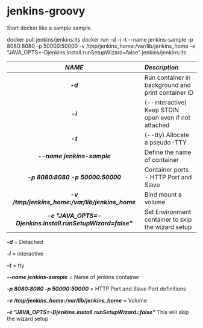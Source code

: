 <style>
table {
    width:100%;
}
</style>

# jenkins-groovy

Start docker like a sample sample.

docker pull jenkins/jenkins:lts
docker run -d -i -t --name jenkins-sample -p 8080:8080 -p 50000:50000 -v /tmp/jenkins_home:/var/lib/jenkins_home -e "JAVA_OPTS=-Djenkins.install.runSetupWizard=false" jenkins/jenkins:lts

|  _NAME_  |_Description_|
|:--------:|:--------|
|  ***-d*** | Run container in background and print container ID |
|  ***-i*** | (--interactive) Keep STDIN open even if not attached|
|  ***-t*** | (--tty) Allocate a pseudo-TTY |
| ***--name jenkins-sample***  | Define the name of container  |
| ***-p 8080:8080 -p 50000:50000*** | Container ports - HTTP Port and Slave |
| ***-v /tmp/jenkins_home:/var/lib/jenkins_home*** | Bind mount a volume   |
| ***-e "JAVA_OPTS=-Djenkins.install.runSetupWizard=false"*** | Set Environment container to skip the wizard setup |



  ***-d*** = Detached

  ***-i*** = interactive
  
  ***-t*** = tty
  
  ***--name jenkins-sample*** = Name of jenkins container 
  
  ***-p 8080:8080 -p 50000:50000*** = HTTP Port and Slave Port definitions
  
  ***-v /tmp/jenkins_home:/var/lib/jenkins_home*** = Volume
  
  ***-e "JAVA_OPTS=-Djenkins.install.runSetupWizard=false"*** This will skip the wizard setup 
